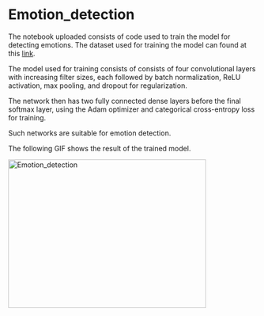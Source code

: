 # Emotion_detection
The notebook uploaded consists of code used to train the model for detecting emotions. The dataset used for training the model can found at this [link](https://www.kaggle.com/datasets/ananthu017/emotion-detection-fer).

The model used for training consists of consists of four convolutional layers with increasing filter sizes, each followed by batch normalization, ReLU activation, max pooling, and dropout for regularization. 

The network then has two fully connected dense layers before the final softmax layer, using the Adam optimizer and categorical cross-entropy loss for training. 

Such networks are suitable for emotion detection. 

The following GIF shows the result of the trained model.


<img src="https://github.com/user-attachments/assets/5ad33d1b-bdf2-452a-8377-3d7ec8c77932" alt="Emotion_detection" width="400" height="300">


